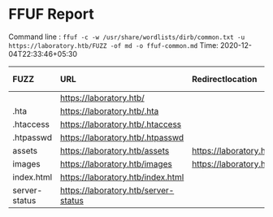 # FFUF Report

  Command line : `ffuf -c -w /usr/share/wordlists/dirb/common.txt -u https://laboratory.htb/FUZZ -of md -o ffuf-common.md`
  Time: 2020-12-04T22:33:46&#43;05:30

  | FUZZ | URL | Redirectlocation | Position | Status Code | Content Length | Content Words | Content Lines | ResultFile |
  | :- | :-- | :--------------- | :---- | :------- | :---------- | :------------- | :------------ | :--------- |
  |  | https://laboratory.htb/ |  | 1 | 200 | 7254 | 426 | 210 |  |
  | .hta | https://laboratory.htb/.hta |  | 11 | 403 | 280 | 20 | 10 |  |
  | .htaccess | https://laboratory.htb/.htaccess |  | 12 | 403 | 280 | 20 | 10 |  |
  | .htpasswd | https://laboratory.htb/.htpasswd |  | 13 | 403 | 280 | 20 | 10 |  |
  | assets | https://laboratory.htb/assets | https://laboratory.htb/assets/ | 499 | 301 | 319 | 20 | 10 |  |
  | images | https://laboratory.htb/images | https://laboratory.htb/images/ | 1991 | 301 | 319 | 20 | 10 |  |
  | index.html | https://laboratory.htb/index.html |  | 2020 | 200 | 7254 | 426 | 210 |  |
  | server-status | https://laboratory.htb/server-status |  | 3588 | 403 | 280 | 20 | 10 |  |
  